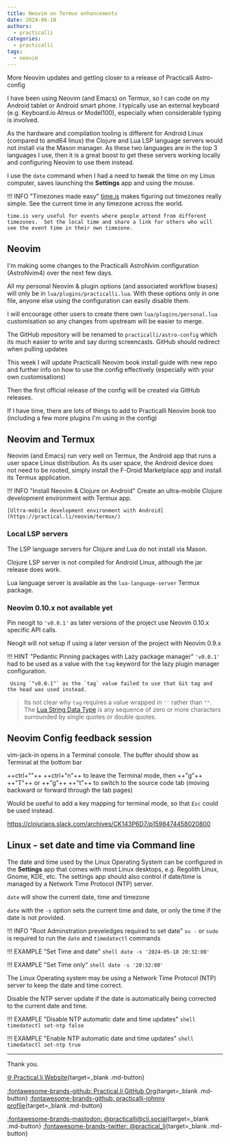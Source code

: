 ```yaml
---
title: Neovim on Termux enhancements
date: 2024-06-10
authors:
  - practicalli
categories:
  - practicalli
tags:
  - neovim
---
```



More Neovim updates and getting closer to a release of Practicalli Astro-config

I have been using Neovim (and Emacs) on Termux, so I can code on my Android tablet or Android smart phone.  I typically use an external keyboard (e.g. Keyboard.io Atreus or Model100), especially when considerable typing is involved.

As the hardware and compilation tooling is different for Android Linux (compared to amd64 linux) the Clojure and Lua LSP language servers would not install via the Mason manager.  As these two languages are in the top 3 languages I use, then it is a great boost to get these servers working locally and configuring Neovim to use them instead.

I use the `date` command when I had a need to tweak the time on my Linux computer, saves launching the **Settings** app and using the mouse.

!!! INFO "Timezones made easy"
    [time.is](https://time.is/) makes figuring out timezones really simple.  See the current time in any timezone across the world.

    time.is very useful for events where people attend from different timezones.  Set the local time and share a link for others who will see the event time in their own timezone.


## Neovim

I'm making some changes to the Practicalli AstroNvim configuration (AstroNvim4) over the next few days.

All my personal Neovim & plugin options (and associated workflow biases) will only be in `lua/plugins/practicalli.lua`.  With these options only in one file, anyone else using the configuration can easily disable them.

I will encourage other users to create there own `lua/plugins/personal.lua` customisation so any changes from upstream will be easier to merge.

The GitHub repository will be renamed to `practicalli/astro-config` which its much easier to write and say during screencasts. GitHub should redirect when pulling updates

This week I will update Practicalli Neovim book install guide with new repo and further info on how to use the config effectively (especially with your own customisations)

Then the first official release of the config will be created via GitHub releases.

If I have time, there are lots of things to add to Practicalli Neovim book too (including a few more plugins I'm using in the config)


<!-- more -->


## Neovim and Termux

Neovim (and Emacs) run very well on Termux, the Android app that runs a user space Linux distribution.  As its user space, the Android device does not need to be rooted, simply install the F-Droid Marketplace app and install its Termux application.

!!! INFO "Install Neovim & Clojure on Android"
    Create an ultra-mobile Clojure development environment with Termux app.

    [Ultra-mobile development environment with Android](https://practical.li/neovim/termux/)


### Local LSP servers

The LSP language servers for Clojure and Lua do not install via Mason.

Clojure LSP server is not compiled for Android Linux, although the jar release does work.

Lua language server is available as the `lua-language-server` Termux package.



### Neovim 0.10.x not available yet

Pin neogit to `'v0.0.1'` as later versions of the project use Neovim 0.10.x specific API calls.

Neogit will not setup if using a later version of the project with Neovim 0.9.x

!!! HINT "Pedantic Pinning packages with Lazy package manager"
    `'v0.0.1'` had to be used as a value with the `tag` keyword for the lazy plugin manager configuration.

     Using `"v0.0.1"` as the `tag` value failed to use that Git tag and the head was used instead.


> Its not clear why `tag` requires a value wrapped in `''` rather than `""`.  The [Lua String Data Type](https://www.codecademy.com/learn/learn-lua/modules/variables-and-data/cheatsheet) is any sequence of zero or more characters surrounded by single quotes or double quotes.


## Neovim Config feedback session


vim-jack-in opens in a Terminal console. The buffer should show as Terminal at the bottom bar

++ctrl+"\"++ ++ctrl+"n"++ to leave the Terminal mode, then  ++"g"++  ++"T"++ or ++"g"++ ++"t"++ to switch to the source code tab (moving backward or forward through the tab pages)

Would be useful to add a key mapping for terminal mode, so that `Esc` could be used instead.


https://clojurians.slack.com/archives/CK143P6D7/p1598474458020800




## Linux - set date and time via Command line

The date and time used by the Linux Operating System can be configured in the **Settings** app that comes with most Linux desktops, e.g. Regolith Linux, Gnome, KDE, etc.  The settings app should also control if date/time is managed by a Network Time Protocol (NTP) server.

`date` will show the current date, time and timezone

`date` with the `-s` option sets the current time and date, or only the time if the date is not provided.

!!! INFO "Root Adminstration preveledges required to set date"
    `su -` or `sudo` is required to run the `date` and `timedatectl` commands

!!! EXAMPLE "Set Time and date"
    ```shell
    date -s '2024-05-18 20:32:00'
    ```

!!! EXAMPLE "Set Time only"
    ```shell
    date -s '20:32:00'
    ```

The Linux Operating system may be using a Network Time Protocol (NTP) server to keep the date and time correct.

Disable the NTP server update if the date is automatically being corrected to the current date and time.

!!! EXAMPLE "Disable NTP automatic date and time updates"
    ```shell
    timedatectl set-ntp false
    ```

!!! EXAMPLE "Enable NTP automatic date and time updates"
    ```shell
    timedatectl set-ntp true
    ```

---
Thank you.

[:globe_with_meridians: Practical.li Website](https://practical.li){target=_blank .md-button}

[:fontawesome-brands-github: Practical.li GitHub Org](https://github.com/practicalli){target=_blank .md-button}
[:fontawesome-brands-github: practicalli-johnny profile](https://github.com/practicalli-johnny){target=_blank .md-button}

[:fontawesome-brands-mastodon: @practicalli@clj.social](https://clj.social/@practicalli){target=_blank .md-button}
[:fontawesome-brands-twitter: @practical_li](https://twitter.com/practcial_li){target=_blank .md-button}
